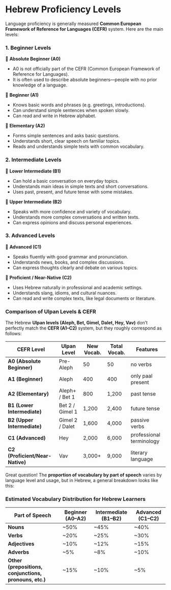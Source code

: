 # Hebrew Proficiency Levels

Language proficiency is generally measured **Common European Framework of Reference for Languages (CEFR)** system.
Here are the main levels:  

### **1. Beginner Levels**

🔹 **Absolute Beginner (A0)**  
- A0 is not officially part of the CEFR (Common European Framework of Reference for Languages).
- It is often used to describe absolute beginners—people with no prior knowledge of a language.

🔹 **Beginner (A1)**  
- Knows basic words and phrases (e.g. greetings, introductions).  
- Can understand simple sentences when spoken slowly.  
- Can read and write in Hebrew alphabet.  

🔹 **Elementary (A2)**  
- Forms simple sentences and asks basic questions.  
- Understands short, clear speech on familiar topics.  
- Reads and understands simple texts with common vocabulary.

### **2. Intermediate Levels**  
🔹 **Lower Intermediate (B1)**  
- Can hold a basic conversation on everyday topics.  
- Understands main ideas in simple texts and short conversations.  
- Uses past, present, and future tense with some mistakes.  

🔹 **Upper Intermediate (B2)**  
- Speaks with more confidence and variety of vocabulary.  
- Understands more complex conversations and written texts.  
- Can express opinions and discuss personal experiences.  

### **3. Advanced Levels**  
🔹 **Advanced (C1)**  
- Speaks fluently with good grammar and pronunciation.  
- Understands news, books, and complex discussions.  
- Can express thoughts clearly and debate on various topics.  

🔹 **Proficient / Near-Native (C2)**  
- Uses Hebrew naturally in professional and academic settings.  
- Understands slang, idioms, and cultural nuances.  
- Can read and write complex texts, like legal documents or literature.  

### **Comparison of Ulpan Levels & CEFR**

The Hebrew **Ulpan levels (Aleph, Bet, Gimel, Dalet, Hey, Vav)** don’t perfectly match the **CEFR (A1–C2)** system, but they roughly correspond as follows:  

| **CEFR Level** | **Ulpan Level** | **New Vocab.** |**Total Vocab.** | **Features** |
|--------------|-------------|-----------------|-----------------|------------|
| **A0 (Absolute Beginner)** | Pre-Aleph | 50 |  50 | no verbs |
| **A1 (Beginner)** | Aleph | 400 | 400 | only paal present |
| **A2 (Elementary)** | Aleph+ / Bet 1 | 800 | 1,200 | past tense |  
| **B1 (Lower Intermediate)** | Bet 2 / Gimel 1 | 1,200 | 2,400 | future tense |
| **B2 (Upper Intermediate)** | Gimel 2 / Dalet | 1,600 | 4,000 | passive verbs |
| **C1 (Advanced)** | Hey | 2,000 | 6,000 | professional terminology |
| **C2 (Proficient/Near-Native)** | Vav | 3,000+ | 9,000 | literary language | 

Great question! The **proportion of vocabulary by part of speech** varies by language level and usage, but in Hebrew, a general breakdown looks like this:  

### **Estimated Vocabulary Distribution for Hebrew Learners**  

| **Part of Speech**      | **Beginner (A0–A2)** | **Intermediate (B1–B2)** | **Advanced (C1–C2)** |  
|----------------------|-----------------|-----------------|-----------------|  
| **Nouns**            | ~50%             | ~45%             | ~40%             |  
| **Verbs**            | ~20%             | ~25%             | ~30%             |  
| **Adjectives**       | ~10%             | ~12%             | ~15%             |  
| **Adverbs**          | ~5%              | ~8%              | ~10%              |  
| **Other (prepositions, conjunctions, pronouns, etc.)** | ~15% | ~10% | ~5%  |  

